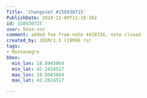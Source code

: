 ```yaml
---
Title: 'Changeset #158930715'
PublishDate: 2024-11-09T12:10:36Z
id: 158930715
user: Seva-snz
comment: added fee from note 4428334, note closed
created_by: JOSM/1.5 (19096 ru)
tags:
- Montenegro
bbox:
  min_lon: 18.8943064
  min_lat: 42.2624517
  max_lon: 18.8943064
  max_lat: 42.2624517

---
```

